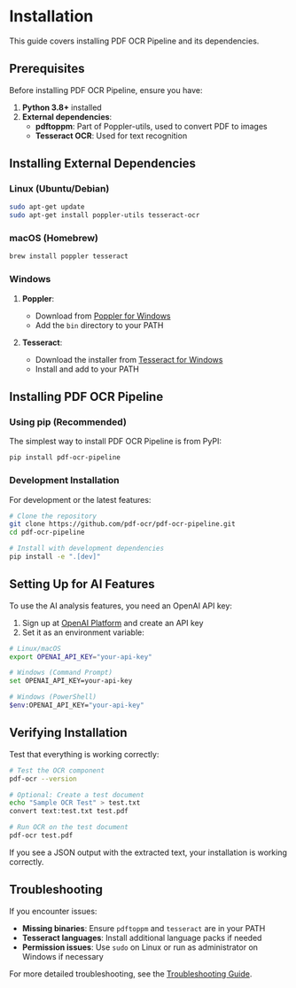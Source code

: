 # Installation

This guide covers installing PDF OCR Pipeline and its dependencies.

## Prerequisites

Before installing PDF OCR Pipeline, ensure you have:

1. **Python 3.8+** installed
2. **External dependencies**:
   - **pdftoppm**: Part of Poppler-utils, used to convert PDF to images
   - **Tesseract OCR**: Used for text recognition

## Installing External Dependencies

### Linux (Ubuntu/Debian)

```bash
sudo apt-get update
sudo apt-get install poppler-utils tesseract-ocr
```

### macOS (Homebrew)

```bash
brew install poppler tesseract
```

### Windows

1. **Poppler**: 
   - Download from [Poppler for Windows](https://github.com/oschwartz10612/poppler-windows/releases/)
   - Add the `bin` directory to your PATH

2. **Tesseract**:
   - Download the installer from [Tesseract for Windows](https://github.com/UB-Mannheim/tesseract/wiki)
   - Install and add to your PATH

## Installing PDF OCR Pipeline

### Using pip (Recommended)

The simplest way to install PDF OCR Pipeline is from PyPI:

```bash
pip install pdf-ocr-pipeline
```

### Development Installation

For development or the latest features:

```bash
# Clone the repository
git clone https://github.com/pdf-ocr/pdf-ocr-pipeline.git
cd pdf-ocr-pipeline

# Install with development dependencies
pip install -e ".[dev]"
```

## Setting Up for AI Features

To use the AI analysis features, you need an OpenAI API key:

1. Sign up at [OpenAI Platform](https://platform.openai.com/) and create an API key
2. Set it as an environment variable:

```bash
# Linux/macOS
export OPENAI_API_KEY="your-api-key"

# Windows (Command Prompt)
set OPENAI_API_KEY=your-api-key

# Windows (PowerShell)
$env:OPENAI_API_KEY="your-api-key"
```

## Verifying Installation

Test that everything is working correctly:

```bash
# Test the OCR component
pdf-ocr --version

# Optional: Create a test document
echo "Sample OCR Test" > test.txt
convert text:test.txt test.pdf

# Run OCR on the test document
pdf-ocr test.pdf
```

If you see a JSON output with the extracted text, your installation is working correctly.

## Troubleshooting

If you encounter issues:

- **Missing binaries**: Ensure `pdftoppm` and `tesseract` are in your PATH
- **Tesseract languages**: Install additional language packs if needed
- **Permission issues**: Use `sudo` on Linux or run as administrator on Windows if necessary

For more detailed troubleshooting, see the [Troubleshooting Guide](troubleshooting.md).